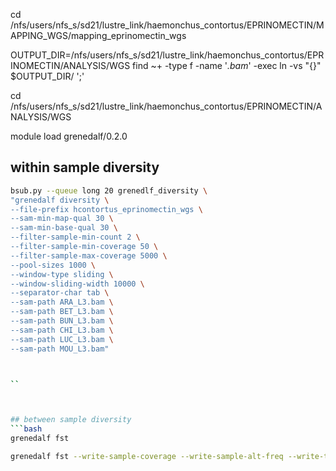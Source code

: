 


cd /nfs/users/nfs_s/sd21/lustre_link/haemonchus_contortus/EPRINOMECTIN/MAPPING_WGS/mapping_eprinomectin_wgs


OUTPUT_DIR=/nfs/users/nfs_s/sd21/lustre_link/haemonchus_contortus/EPRINOMECTIN/ANALYSIS/WGS
find ~+ -type f -name '*.bam*' -exec ln -vs "{}" $OUTPUT_DIR/ ';'


cd /nfs/users/nfs_s/sd21/lustre_link/haemonchus_contortus/EPRINOMECTIN/ANALYSIS/WGS




module load grenedalf/0.2.0

## within sample diversity
```bash
bsub.py --queue long 20 grenedlf_diversity \
"grenedalf diversity \
--file-prefix hcontortus_eprinomectin_wgs \
--sam-min-map-qual 30 \
--sam-min-base-qual 30 \
--filter-sample-min-count 2 \
--filter-sample-min-coverage 50 \
--filter-sample-max-coverage 5000 \
--pool-sizes 1000 \
--window-type sliding \
--window-sliding-width 10000 \
--separator-char tab \
--sam-path ARA_L3.bam \
--sam-path BET_L3.bam \
--sam-path BUN_L3.bam \
--sam-path CHI_L3.bam \
--sam-path LUC_L3.bam \
--sam-path MOU_L3.bam"



``



## between sample diversity 
```bash
grenedalf fst

grenedalf fst --write-sample-coverage --write-sample-alt-freq --write-total-frequency --sam-min-map-qual 30 --sam-min-base-qual 30 --file-prefix MHCO3_v_MHCO18_pools --separator-char tab --sam-path MHCO3_P0_L3_n200_01.bam --sam-path MHCO18_P0_L3_n200_IVM_01.bam


```
